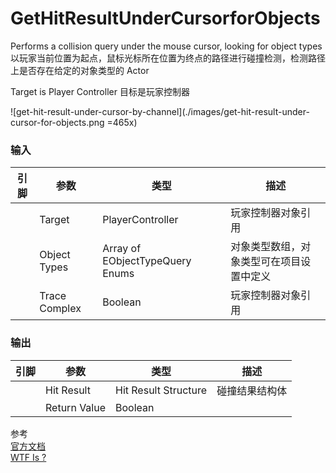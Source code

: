 # GetHitResultUnderCursorforObjects

Performs a collision query under the mouse cursor, looking for object types
以玩家当前位置为起点，鼠标光标所在位置为终点的路径进行碰撞检测，检测路径上是否存在给定的对象类型的 Actor

Target is Player Controller
目标是玩家控制器

![get-hit-result-under-cursor-by-channel](./images/get-hit-result-under-cursor-for-objects.png =465x)

### 输入
| 引脚 | 参数 | 类型 | 描述 |
| -- | -- | -- | -- |
| <IconPin color="#c77ff9" /> | Target | PlayerController | 玩家控制器对象引用 |
| <IconArray color="#006e65" /> | Object Types | Array of EObjectTypeQuery Enums | 对象类型数组，对象类型可在项目设置中定义 |
| <IconPin color="#af0e0e" /> | Trace Complex | Boolean | 玩家控制器对象引用 |


### 输出
| 引脚 | 参数 | 类型 | 描述 |
| -- | -- | -- | -- |
| <IconPin color="#0057c5" /> | Hit Result | Hit Result Structure | 碰撞结果结构体 |
| <IconPin color="#af0e0e" /> | Return Value | Boolean |  |


参考  
[官方文档](https://docs.unrealengine.com/5.0/en-US/BlueprintAPI/Game/Player/GetHitResultUnderCursorforObject-/)  
[WTF Is ?](https://www.youtube.com/watch?v=uMjnbnQd1dI)
